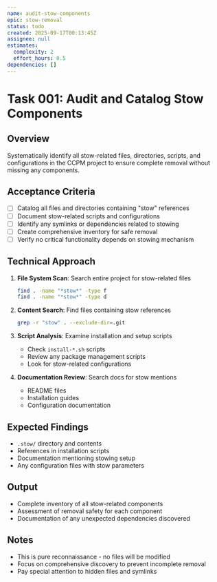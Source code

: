 ```yaml
---
name: audit-stow-components
epic: stow-removal
status: todo
created: 2025-09-17T00:13:45Z
assignee: null
estimates:
  complexity: 2
  effort_hours: 0.5
dependencies: []
---
```


# Task 001: Audit and Catalog Stow Components

## Overview
Systematically identify all stow-related files, directories, scripts, and configurations in the CCPM project to ensure complete removal without missing any components.

## Acceptance Criteria
- [ ] Catalog all files and directories containing "stow" references
- [ ] Document stow-related scripts and configurations
- [ ] Identify any symlinks or dependencies related to stowing
- [ ] Create comprehensive inventory for safe removal
- [ ] Verify no critical functionality depends on stowing mechanism

## Technical Approach
1. **File System Scan**: Search entire project for stow-related files
   ```bash
   find . -name "*stow*" -type f
   find . -name "*stow*" -type d
   ```

2. **Content Search**: Find files containing stow references
   ```bash
   grep -r "stow" . --exclude-dir=.git
   ```

3. **Script Analysis**: Examine installation and setup scripts
   - Check `install-*.sh` scripts
   - Review any package management scripts
   - Look for stow-related configurations

4. **Documentation Review**: Search docs for stow mentions
   - README files
   - Installation guides
   - Configuration documentation

## Expected Findings
- `.stow/` directory and contents
- References in installation scripts
- Documentation mentioning stowing setup
- Any configuration files with stow parameters

## Output
- Complete inventory of all stow-related components
- Assessment of removal safety for each component
- Documentation of any unexpected dependencies discovered

## Notes
- This is pure reconnaissance - no files will be modified
- Focus on comprehensive discovery to prevent incomplete removal
- Pay special attention to hidden files and symlinks
